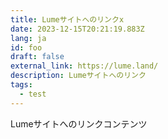 ```yaml
---
title: Lumeサイトへのリンクx
date: 2023-12-15T20:21:19.883Z
lang: ja
id: foo
draft: false
external_link: https://lume.land/
description: Lumeサイトへのリンク
tags:
  - test
---
```

Lumeサイトへのリンクコンテンツ